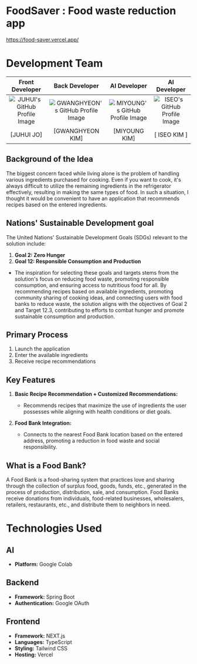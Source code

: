 # FoodSaver : Food waste reduction app
https://food-saver.vercel.app/

# Development Team

|                                  Front Developer                                     |                                 Back Developer                                 |                                 AI Developer                                     |                                 AI Developer                                 |
| :-------------------------------------------------------------------: | :------------------------------------------------------------------: | :-------------------------------------------------------------------: | :-------------------------------------------------------------------: |
| ![JUHUI's GitHub Profile Image](https://github.com/juhui88.png) |![GWANGHYEON's GitHub Profile Image](https://github.com/g00hyun.png) |  ![MIYOUNG's GitHub Profile Image](https://github.com/miy0ung.png) | ![ISEO's GitHub Profile Image](https://github.com/iseo6702.png) |
|                  [JUHUI JO]               |                 [GWANGHYEON KIM]                 |                 [MIYOUNG KIM]                 |                 [ ISEO KIM ]                 |


## Background of the Idea

The biggest concern faced while living alone is the problem of handling various ingredients purchased for cooking. Even if you want to cook, it's always difficult to utilize the remaining ingredients in the refrigerator effectively, resulting in making the same types of food. In such a situation, I thought it would be convenient to have an application that recommends recipes based on the entered ingredients.

## Nations' Sustainable Development goal
The United Nations' Sustainable Development Goals (SDGs) relevant to the solution include:

1. **Goal 2: Zero Hunger**
2. **Goal 12: Responsible Consumption and Production**
- The inspiration for selecting these goals and targets stems from the solution's focus on reducing food waste, promoting responsible consumption, and ensuring access to nutritious food for all. By recommending recipes based on available ingredients, promoting community sharing of cooking ideas, and connecting users with food banks to reduce waste, the solution aligns with the objectives of Goal 2 and Target 12.3, contributing to efforts to combat hunger and promote sustainable consumption and production.

## Primary Process

1. Launch the application
2. Enter the available ingredients
3. Receive recipe recommendations

## Key Features

1. **Basic Recipe Recommendation + Customized Recommendations:**
   - Recommends recipes that maximize the use of ingredients the user possesses while aligning with health conditions or diet goals.

2. **Food Bank Integration:**
   - Connects to the nearest Food Bank location based on the entered address, promoting a reduction in food waste and social responsibility.

## What is a Food Bank?

A Food Bank is a food-sharing system that practices love and sharing through the collection of surplus food, goods, funds, etc., generated in the process of production, distribution, sale, and consumption. Food Banks receive donations from individuals, food-related businesses, wholesalers, retailers, restaurants, etc., and distribute them to neighbors in need.


# Technologies Used

## AI
- **Platform:** Google Colab

## Backend
- **Framework:** Spring Boot
- **Authentication:** Google OAuth

## Frontend
- **Framework:** NEXT.js
- **Languages:** TypeScript
- **Styling:** Tailwind CSS
- **Hosting:** Vercel


